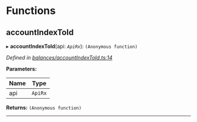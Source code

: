 

# Functions

<a id="accountindextoid"></a>

##  accountIndexToId

▸ **accountIndexToId**(api: *`ApiRx`*): `(Anonymous function)`

*Defined in [balances/accountIndexToId.ts:14](https://github.com/polkadot-js/api/blob/8f698d7/packages/api-derive/src/balances/accountIndexToId.ts#L14)*

**Parameters:**

| Name | Type |
| ------ | ------ |
| api | `ApiRx` |

**Returns:** `(Anonymous function)`

___

